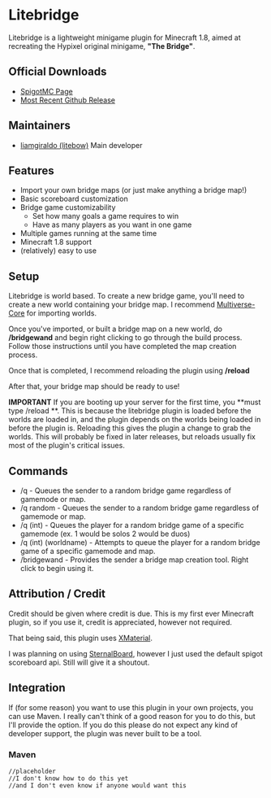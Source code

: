 # Litebridge

Litebridge is a lightweight minigame plugin for Minecraft 1.8, aimed at recreating the Hypixel original minigame, **"The Bridge"**.

## Official Downloads

 - [SpigotMC Page](https://www.spigotmc.org/resources/categories/spigot.4/)
 - [Most Recent Github Release](https://github.com/liamgiraldo/Litebridge/releases/tag/untagged-4d57b82669770067e664)

## Maintainers

 - [liamgiraldo (litebow)](https://github.com/liamgiraldo) Main developer

## Features

 - Import your own bridge maps (or just make anything a bridge map!)
 - Basic scoreboard customization
 - Bridge game customizability
	 - Set how many goals a game requires to win
	 - Have as many players as you want in one game
 - Multiple games running at the same time
 - Minecraft 1.8 support
 - (relatively) easy to use


## Setup

Litebridge is world based. To create a new bridge game, you'll need to create a new world containing your bridge map. I recommend [Multiverse-Core](https://github.com/Multiverse/Multiverse-Core) for importing worlds.

Once you've imported, or built a bridge map on a new world, do **/bridgewand** and begin right clicking to go through the build process. Follow those instructions until you have completed the map creation process.

Once that is completed, I recommend reloading the plugin using **/reload**

After that, your bridge map should be ready to use!

**IMPORTANT**
If you are booting up your server for the first time, you **must type /reload **. This is because the litebridge plugin is loaded before the worlds are loaded in, and the plugin depends on the worlds being loaded in before the plugin is. Reloading this gives the plugin a change to grab the worlds. This will probably be fixed in later releases, but reloads usually fix most of the plugin's critical issues.

## Commands

 - /q - Queues the sender to a random bridge game regardless of gamemode or map.
 - /q random - Queues the sender to a random bridge game regardless of gamemode or map.
 - /q (int) - Queues the player for a random bridge game of a specific gamemode (ex. 1 would be solos 2 would be duos)
 - /q (int) (worldname) - Attempts to queue the player for a random bridge game of a specific gamemode and map.
 - /bridgewand - Provides the sender a bridge map creation tool. Right click to begin using it.

## Attribution / Credit

Credit should be given where credit is due. This is my first ever Minecraft plugin, so if you use it, credit is appreciated, however not required.

That being said, this plugin uses [XMaterial](https://www.spigotmc.org/threads/xseries-xmaterial-xparticle-xsound-xpotion-titles-actionbar-etc.378136/).

I was planning on using [SternalBoard](https://www.spigotmc.org/resources/sternalboard-simple-animated-scoreboard.89245/), however I just used the default spigot scoreboard api. Still will give it a shoutout.

## Integration
If (for some reason) you want to use this plugin in your own projects, you can use Maven. I really can't think of a good reason for you to do this, but I'll provide the option. If you do this please do not expect any kind of developer support, the plugin was never built to be a tool.
### Maven

    //placeholder
    //I don't know how to do this yet
    //and I don't even know if anyone would want this

